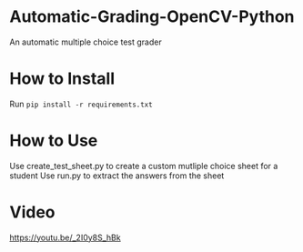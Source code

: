 # Automatic-Grading-OpenCV-Python
An automatic multiple choice test grader

# How to Install
Run `pip install -r requirements.txt`

# How to Use
Use create_test_sheet.py to create a custom mutliple choice sheet for a student
Use run.py to extract the answers from the sheet

# Video
https://youtu.be/_2I0y8S_hBk
